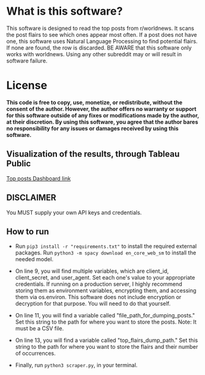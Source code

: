 # What is this software? 

This software is designed to read the top posts from r/worldnews. It scans the post flairs to see which ones appear most often. If a post does not have one, this software uses Natural Language Processing to find potential flairs. If none are found, the row is discarded. BE AWARE that this software only works with worldnews. Using any other subreddit may or will result in software failure.  

# License
 **This code is free to copy, use, monetize, or redistribute, without the consent of the author. However, the author offers no warranty or support for this software outside of any fixes or modifications made by the author, at their discretion. By using this software, you agree that the author bares no responsibility for any issues or damages received by using this software.**

## Visualization of the results, through Tableau Public

[Top posts Dashboard link](https://public.tableau.com/views/rworldnewstoppostflairs/worldnews?:language=en-US&:display_count=n&:origin=viz_share_link)
## DISCLAIMER 

You MUST supply your own API keys and credentials. 



## How to run

- Run `pip3 install -r "requirements.txt"` to install the required external packages. 
Run `python3 -m spacy download en_core_web_sm` to install the needed model.

- On line 9, you will find multiple variables, which are client_id, client_secret, and user_agent. Set each one's value to your appropriate credentials. If running on a production server, I highly recommend storing them as environment variables, encrypting them, and accessing them via os.environ. This software does not include encryption or decryption for that purpose. You will need to do that yourself. 

- On line 11, you will find a variable called "file_path_for_dumping_posts." Set this string to the path for where you want to store the posts. Note: It must be a CSV file.

- On line 13, you will find a variable called "top_flairs_dump_path." Set this string to the path for where you want to store the flairs and their number of occurrences.

- Finally, run `python3 scraper.py`, in your terminal. 